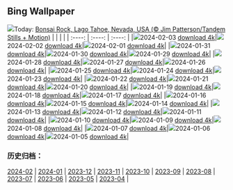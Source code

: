 ## Bing Wallpaper
![](https://www.bing.com/th?id=OHR.LakeTahoeRock_IT-IT1070329112_UHD.jpg&w=1000)Today: [Bonsai Rock, Lago Tahoe, Nevada, USA (© Jim Patterson/Tandem Stills + Motion)](https://www.bing.com/th?id=OHR.LakeTahoeRock_IT-IT1070329112_UHD.jpg&rf=LaDigue_UHD.jpg&pid=hp&w=3840&h=2160&rs=1&c=4)
|      |      |      |
| :----: | :----: | :----: |
|![](https://www.bing.com/th?id=OHR.LakeTahoeRock_IT-IT1070329112_UHD.jpg&pid=hp&w=384&h=216&rs=1&c=4)2024-02-03 [download 4k](https://www.bing.com/th?id=OHR.LakeTahoeRock_IT-IT1070329112_UHD.jpg&rf=LaDigue_UHD.jpg&pid=hp&w=3840&h=2160&rs=1&c=4)|![](https://www.bing.com/th?id=OHR.AlpineMarmot_IT-IT3513060995_UHD.jpg&pid=hp&w=384&h=216&rs=1&c=4)2024-02-02 [download 4k](https://www.bing.com/th?id=OHR.AlpineMarmot_IT-IT3513060995_UHD.jpg&rf=LaDigue_UHD.jpg&pid=hp&w=3840&h=2160&rs=1&c=4)|![](https://www.bing.com/th?id=OHR.HalbinselJasmund_IT-IT4499863722_UHD.jpg&pid=hp&w=384&h=216&rs=1&c=4)2024-02-01 [download 4k](https://www.bing.com/th?id=OHR.HalbinselJasmund_IT-IT4499863722_UHD.jpg&rf=LaDigue_UHD.jpg&pid=hp&w=3840&h=2160&rs=1&c=4)|
|![](https://www.bing.com/th?id=OHR.ZebraMother_IT-IT4043343068_UHD.jpg&pid=hp&w=384&h=216&rs=1&c=4)2024-01-31 [download 4k](https://www.bing.com/th?id=OHR.ZebraMother_IT-IT4043343068_UHD.jpg&rf=LaDigue_UHD.jpg&pid=hp&w=3840&h=2160&rs=1&c=4)|![](https://www.bing.com/th?id=OHR.AlbaceteSpain_IT-IT3657513736_UHD.jpg&pid=hp&w=384&h=216&rs=1&c=4)2024-01-30 [download 4k](https://www.bing.com/th?id=OHR.AlbaceteSpain_IT-IT3657513736_UHD.jpg&rf=LaDigue_UHD.jpg&pid=hp&w=3840&h=2160&rs=1&c=4)|![](https://www.bing.com/th?id=OHR.GollingerFalls_IT-IT3317217540_UHD.jpg&pid=hp&w=384&h=216&rs=1&c=4)2024-01-29 [download 4k](https://www.bing.com/th?id=OHR.GollingerFalls_IT-IT3317217540_UHD.jpg&rf=LaDigue_UHD.jpg&pid=hp&w=3840&h=2160&rs=1&c=4)|
|![](https://www.bing.com/th?id=OHR.ChannelOutback_IT-IT0059174441_UHD.jpg&pid=hp&w=384&h=216&rs=1&c=4)2024-01-28 [download 4k](https://www.bing.com/th?id=OHR.ChannelOutback_IT-IT0059174441_UHD.jpg&rf=LaDigue_UHD.jpg&pid=hp&w=3840&h=2160&rs=1&c=4)|![](https://www.bing.com/th?id=OHR.VeniceMask_IT-IT8837676102_UHD.jpg&pid=hp&w=384&h=216&rs=1&c=4)2024-01-27 [download 4k](https://www.bing.com/th?id=OHR.VeniceMask_IT-IT8837676102_UHD.jpg&rf=LaDigue_UHD.jpg&pid=hp&w=3840&h=2160&rs=1&c=4)|![](https://www.bing.com/th?id=OHR.HawkOwl_IT-IT8168664237_UHD.jpg&pid=hp&w=384&h=216&rs=1&c=4)2024-01-26 [download 4k](https://www.bing.com/th?id=OHR.HawkOwl_IT-IT8168664237_UHD.jpg&rf=LaDigue_UHD.jpg&pid=hp&w=3840&h=2160&rs=1&c=4)|
|![](https://www.bing.com/th?id=OHR.DwynwensDay_IT-IT3386589226_UHD.jpg&pid=hp&w=384&h=216&rs=1&c=4)2024-01-25 [download 4k](https://www.bing.com/th?id=OHR.DwynwensDay_IT-IT3386589226_UHD.jpg&rf=LaDigue_UHD.jpg&pid=hp&w=3840&h=2160&rs=1&c=4)|![](https://www.bing.com/th?id=OHR.AbruzzoGranSasso_IT-IT5897224471_UHD.jpg&pid=hp&w=384&h=216&rs=1&c=4)2024-01-24 [download 4k](https://www.bing.com/th?id=OHR.AbruzzoGranSasso_IT-IT5897224471_UHD.jpg&rf=LaDigue_UHD.jpg&pid=hp&w=3840&h=2160&rs=1&c=4)|![](https://www.bing.com/th?id=OHR.MaldivesAtolls_IT-IT6509796728_UHD.jpg&pid=hp&w=384&h=216&rs=1&c=4)2024-01-23 [download 4k](https://www.bing.com/th?id=OHR.MaldivesAtolls_IT-IT6509796728_UHD.jpg&rf=LaDigue_UHD.jpg&pid=hp&w=3840&h=2160&rs=1&c=4)|
|![](https://www.bing.com/th?id=OHR.SantaCruzSunrise_IT-IT2418215934_UHD.jpg&pid=hp&w=384&h=216&rs=1&c=4)2024-01-22 [download 4k](https://www.bing.com/th?id=OHR.SantaCruzSunrise_IT-IT2418215934_UHD.jpg&rf=LaDigue_UHD.jpg&pid=hp&w=3840&h=2160&rs=1&c=4)|![](https://www.bing.com/th?id=OHR.SquirrelNetherlands_IT-IT1961289620_UHD.jpg&pid=hp&w=384&h=216&rs=1&c=4)2024-01-21 [download 4k](https://www.bing.com/th?id=OHR.SquirrelNetherlands_IT-IT1961289620_UHD.jpg&rf=LaDigue_UHD.jpg&pid=hp&w=3840&h=2160&rs=1&c=4)|![](https://www.bing.com/th?id=OHR.MacaroniPenguins_IT-IT1123912901_UHD.jpg&pid=hp&w=384&h=216&rs=1&c=4)2024-01-20 [download 4k](https://www.bing.com/th?id=OHR.MacaroniPenguins_IT-IT1123912901_UHD.jpg&rf=LaDigue_UHD.jpg&pid=hp&w=3840&h=2160&rs=1&c=4)|
|![](https://www.bing.com/th?id=OHR.PlitviceWinter_IT-IT0587144378_UHD.jpg&pid=hp&w=384&h=216&rs=1&c=4)2024-01-19 [download 4k](https://www.bing.com/th?id=OHR.PlitviceWinter_IT-IT0587144378_UHD.jpg&rf=LaDigue_UHD.jpg&pid=hp&w=3840&h=2160&rs=1&c=4)|![](https://www.bing.com/th?id=OHR.ParisBridge_IT-IT8868576406_UHD.jpg&pid=hp&w=384&h=216&rs=1&c=4)2024-01-18 [download 4k](https://www.bing.com/th?id=OHR.ParisBridge_IT-IT8868576406_UHD.jpg&rf=LaDigue_UHD.jpg&pid=hp&w=3840&h=2160&rs=1&c=4)|![](https://www.bing.com/th?id=OHR.SleepyWolf_IT-IT5699370388_UHD.jpg&pid=hp&w=384&h=216&rs=1&c=4)2024-01-17 [download 4k](https://www.bing.com/th?id=OHR.SleepyWolf_IT-IT5699370388_UHD.jpg&rf=LaDigue_UHD.jpg&pid=hp&w=3840&h=2160&rs=1&c=4)|
|![](https://www.bing.com/th?id=OHR.LakeLouise_IT-IT5093605505_UHD.jpg&pid=hp&w=384&h=216&rs=1&c=4)2024-01-16 [download 4k](https://www.bing.com/th?id=OHR.LakeLouise_IT-IT5093605505_UHD.jpg&rf=LaDigue_UHD.jpg&pid=hp&w=3840&h=2160&rs=1&c=4)|![](https://www.bing.com/th?id=OHR.IceChapel_IT-IT4504163641_UHD.jpg&pid=hp&w=384&h=216&rs=1&c=4)2024-01-15 [download 4k](https://www.bing.com/th?id=OHR.IceChapel_IT-IT4504163641_UHD.jpg&rf=LaDigue_UHD.jpg&pid=hp&w=3840&h=2160&rs=1&c=4)|![](https://www.bing.com/th?id=OHR.HokkaidoSwans_IT-IT3824531235_UHD.jpg&pid=hp&w=384&h=216&rs=1&c=4)2024-01-14 [download 4k](https://www.bing.com/th?id=OHR.HokkaidoSwans_IT-IT3824531235_UHD.jpg&rf=LaDigue_UHD.jpg&pid=hp&w=3840&h=2160&rs=1&c=4)|
|![](https://www.bing.com/th?id=OHR.SanLucanoValley_IT-IT3035454153_UHD.jpg&pid=hp&w=384&h=216&rs=1&c=4)2024-01-13 [download 4k](https://www.bing.com/th?id=OHR.SanLucanoValley_IT-IT3035454153_UHD.jpg&rf=LaDigue_UHD.jpg&pid=hp&w=3840&h=2160&rs=1&c=4)|![](https://www.bing.com/th?id=OHR.BukhansanSeoul_IT-IT1722160676_UHD.jpg&pid=hp&w=384&h=216&rs=1&c=4)2024-01-12 [download 4k](https://www.bing.com/th?id=OHR.BukhansanSeoul_IT-IT1722160676_UHD.jpg&rf=LaDigue_UHD.jpg&pid=hp&w=3840&h=2160&rs=1&c=4)|![](https://www.bing.com/th?id=OHR.LynxSnow_IT-IT4529092262_UHD.jpg&pid=hp&w=384&h=216&rs=1&c=4)2024-01-11 [download 4k](https://www.bing.com/th?id=OHR.LynxSnow_IT-IT4529092262_UHD.jpg&rf=LaDigue_UHD.jpg&pid=hp&w=3840&h=2160&rs=1&c=4)|
|![](https://www.bing.com/th?id=OHR.MilopotamosStairs_IT-IT8276211075_UHD.jpg&pid=hp&w=384&h=216&rs=1&c=4)2024-01-10 [download 4k](https://www.bing.com/th?id=OHR.MilopotamosStairs_IT-IT8276211075_UHD.jpg&rf=LaDigue_UHD.jpg&pid=hp&w=3840&h=2160&rs=1&c=4)|![](https://www.bing.com/th?id=OHR.BalloonDay_IT-IT9345867684_UHD.jpg&pid=hp&w=384&h=216&rs=1&c=4)2024-01-09 [download 4k](https://www.bing.com/th?id=OHR.BalloonDay_IT-IT9345867684_UHD.jpg&rf=LaDigue_UHD.jpg&pid=hp&w=3840&h=2160&rs=1&c=4)|![](https://www.bing.com/th?id=OHR.BerninaPass_IT-IT0635782959_UHD.jpg&pid=hp&w=384&h=216&rs=1&c=4)2024-01-08 [download 4k](https://www.bing.com/th?id=OHR.BerninaPass_IT-IT0635782959_UHD.jpg&rf=LaDigue_UHD.jpg&pid=hp&w=3840&h=2160&rs=1&c=4)|
|![](https://www.bing.com/th?id=OHR.DevilsMarbles_IT-IT1859405943_UHD.jpg&pid=hp&w=384&h=216&rs=1&c=4)2024-01-07 [download 4k](https://www.bing.com/th?id=OHR.DevilsMarbles_IT-IT1859405943_UHD.jpg&rf=LaDigue_UHD.jpg&pid=hp&w=3840&h=2160&rs=1&c=4)|![](https://www.bing.com/th?id=OHR.BefanaPiazzaNavona_459973167_IT-IT4250570937_UHD.jpg&pid=hp&w=384&h=216&rs=1&c=4)2024-01-06 [download 4k](https://www.bing.com/th?id=OHR.BefanaPiazzaNavona_459973167_IT-IT4250570937_UHD.jpg&rf=LaDigue_UHD.jpg&pid=hp&w=3840&h=2160&rs=1&c=4)|![](https://www.bing.com/th?id=OHR.HarbinFestival_IT-IT2915874871_UHD.jpg&pid=hp&w=384&h=216&rs=1&c=4)2024-01-05 [download 4k](https://www.bing.com/th?id=OHR.HarbinFestival_IT-IT2915874871_UHD.jpg&rf=LaDigue_UHD.jpg&pid=hp&w=3840&h=2160&rs=1&c=4)|

### 历史归档：
[2024-02](/other/it-it/picture/2024-02/) | [2024-01](/other/it-it/picture/2024-01/) | [2023-12](/other/it-it/picture/2023-12/) | [2023-11](/other/it-it/picture/2023-11/) | [2023-10](/other/it-it/picture/2023-10/) | [2023-09](/other/it-it/picture/2023-09/) | [2023-08](/other/it-it/picture/2023-08/) | [2023-07](/other/it-it/picture/2023-07/) | 
[2023-06](/other/it-it/picture/2023-06/) | [2023-05](/other/it-it/picture/2023-05/) | [2023-04](/other/it-it/picture/2023-04/) | 